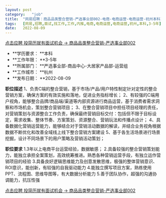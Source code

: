 ```yaml
---
layout:	post
category:	"job"
title:	"网易招聘：商品品类整合营销-严选事业部002-电商-电商运营-电商运营-杭州本科3-5年"
tags:	[网易,招聘,面试,找工作,工作,内推,电商,电商运营,电商运营,杭州,本科,3-5年]
date:	2022-08-09
---
```


[点击应聘 投简历就有面试机会 -> 商品品类整合营销-严选事业部002](http://mobile.bole.netease.com/bole/boleDetail?id=40381&employeeId=346f03c3cda5f04c&key=all)



- **学历要求： **本科
- **工作年限： **3-5年
- **所属部门： **严选事业部-商品中心-大居家产品部-运营组
- **工作城市： **杭州
- **发布日期： **2022-08-09



**职位描述**
1、负责C端的整合营销，基于市场/产品/用户特性制定针对定性的整合营销方案，确保方案的有效实施和落地，促进业务指标增长；
2、有较强的C端用户视角，能够整合品牌/商品端/渠道等内部资源进行商品运营，基于消费者需求洞察和市场机会，策划整合营销项目；
3、在整合营销项目中担任项目经理的责任，对营销策划与资源整合工作负责，确保最终营销目标交付：包括但不限于目标设定，需求收集、整体节奏、方案策划、资源整合、营销玩法和传播点设计；
4、具备数据化营销运营能力，能够结合对于营销活动数据的解读，并结合业务视角根据数据不断优化和改善全域线上线下整合营销方案建设
5、基于各生活场景进行场景挖掘，设计不同场景下的用户策略及营销活动策划；



**职位要求**
1.3年以上电商平台运营经验，数据敏感；
2.具备较强的整合营销策划能力，能独立承担全案策划，高效统筹推进。熟悉各种营销运营手段，有独立运作营销项目的经验
3.具备良好逻辑思维能力及创意发散思维，极强的整体营销意识、ROI意识，能创新，有较强的自我驱动能力
4.能独立撰写项目方案，熟练使用PPT、流程图、思维导图等，有大数据分析能力
5.善于团队协作，超强的沟通协调能力，抗压性强



[点击应聘 投简历就有面试机会 -> 商品品类整合营销-严选事业部002](http://mobile.bole.netease.com/bole/boleDetail?id=40381&employeeId=346f03c3cda5f04c&key=all)